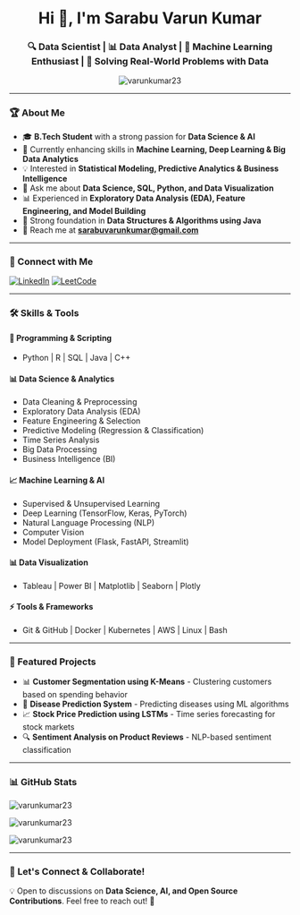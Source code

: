 <h1 align="center">Hi 👋, I'm Sarabu Varun Kumar</h1>
<h3 align="center">🔍 Data Scientist | 📊 Data Analyst | 🧠 Machine Learning Enthusiast | 🚀 Solving Real-World Problems with Data</h3>

<p align="center">
  <img src="https://komarev.com/ghpvc/?username=varunkumar23&label=Profile%20views&color=0e75b6&style=flat" alt="varunkumar23" />
</p>

---

### 🏆 About Me
- 🎓 **B.Tech Student** with a strong passion for **Data Science & AI**  
- 🌱 Currently enhancing skills in **Machine Learning, Deep Learning & Big Data Analytics**  
- 💡 Interested in **Statistical Modeling, Predictive Analytics & Business Intelligence**  
- 💬 Ask me about **Data Science, SQL, Python, and Data Visualization**  
- 📊 Experienced in **Exploratory Data Analysis (EDA), Feature Engineering, and Model Building**  
- 🎯 Strong foundation in **Data Structures & Algorithms using Java**  
- 📩 Reach me at **sarabuvarunkumar@gmail.com**  

---

### 🔗 Connect with Me
<p align="left">
  <a href="https://linkedin.com/in/varun-kumar-2004y" target="blank"><img src="https://img.shields.io/badge/LinkedIn-%230077B5.svg?style=for-the-badge&logo=linkedin&logoColor=white" alt="LinkedIn"/></a>
  <a href="https://www.leetcode.com/svarun09" target="blank"><img src="https://img.shields.io/badge/LeetCode-%23FFA116.svg?style=for-the-badge&logo=leetcode&logoColor=black" alt="LeetCode"/></a>
</p>

---

### 🛠️ Skills & Tools
#### 📌 Programming & Scripting
- Python | R | SQL | Java | C++  

#### 📊 Data Science & Analytics
- Data Cleaning & Preprocessing
- Exploratory Data Analysis (EDA)
- Feature Engineering & Selection
- Predictive Modeling (Regression & Classification)
- Time Series Analysis
- Big Data Processing
- Business Intelligence (BI)

#### 📈 Machine Learning & AI
- Supervised & Unsupervised Learning
- Deep Learning (TensorFlow, Keras, PyTorch)
- Natural Language Processing (NLP)
- Computer Vision
- Model Deployment (Flask, FastAPI, Streamlit)

#### 📊 Data Visualization
- Tableau | Power BI | Matplotlib | Seaborn | Plotly  

#### ⚡ Tools & Frameworks
- Git & GitHub | Docker | Kubernetes | AWS | Linux | Bash

---

### 📌 Featured Projects
- 📊 **Customer Segmentation using K-Means** - Clustering customers based on spending behavior
- 🏥 **Disease Prediction System** - Predicting diseases using ML algorithms
- 📈 **Stock Price Prediction using LSTMs** - Time series forecasting for stock markets
- 🔍 **Sentiment Analysis on Product Reviews** - NLP-based sentiment classification

---

### 📊 GitHub Stats
<p>
  <img align="center" src="https://github-readme-stats.vercel.app/api?username=varunkumar23&show_icons=true&theme=radical" alt="varunkumar23" />
</p>
<p>
  <img align="center" src="https://github-readme-streak-stats.herokuapp.com/?user=varunkumar23&theme=radical" alt="varunkumar23" />
</p>
<p>
  <img align="center" src="https://github-readme-stats.vercel.app/api/top-langs?username=varunkumar23&layout=compact&theme=radical" alt="varunkumar23" />
</p>

---

### 🚀 Let's Connect & Collaborate!
💡 Open to discussions on **Data Science, AI, and Open Source Contributions**. Feel free to reach out! 🚀
